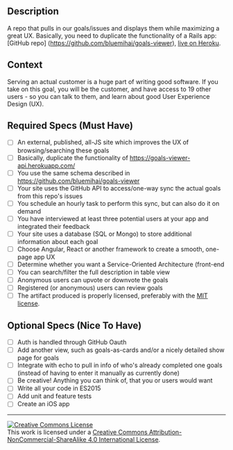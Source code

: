 ## Description

A repo that pulls in our goals/issues and displays them while maximizing a great UX.
Basically, you need to duplicate the functionality of a Rails app: [GitHub repo] (https://github.com/bluemihai/goals-viewer), [live on Heroku](https://goals-viewer-api.herokuapp.com/).

## Context

Serving an actual customer is a huge part of writing good software.  If you take on this goal, you will be the customer, and have access to 19 other users - so you can talk to them, and learn about good User Experience Design (UX).

## Required Specs (Must Have)

- [ ] An external, published, all-JS site which improves the UX of browsing/searching these goals 
- [ ] Basically, duplicate the functionality of https://goals-viewer-api.herokuapp.com/
- [ ] You use the same schema described in https://github.com/bluemihai/goals-viewer
- [ ] Your site uses the GitHub API to access/one-way sync the actual goals from this repo's issues
- [ ] You schedule an hourly task to perform this sync, but can also do it on demand
- [ ] You have interviewed at least three potential users at your app and integrated their feedback
- [ ] Your site uses a database (SQL or Mongo) to store additional information about each goal
- [ ] Choose Angular, React or another framework to create a smooth, one-page app UX
- [ ] Determine whether you want a Service-Oriented Architecture (front-end
- [ ] You can search/filter the full description in table view
- [ ] Anonymous users can upvote or downvote the goals
- [ ] Registered (or anonymous) users can review goals
- [ ] The artifact produced is properly licensed, preferably with the [MIT license][mit-license].

## Optional Specs (Nice To Have)

- [ ] Auth is handled through GitHub Oauth
- [ ] Add another view, such as goals-as-cards and/or a nicely detailed show page for goals
- [ ] Integrate with echo to pull in info of who's already completed one goals (instead of having to enter it manually as currently done)
- [ ] Be creative!  Anything you can think of, that you or users would want
- [ ] Write all your code in ES2015
- [ ] Add unit and feature tests
- [ ] Create an iOS app

---

<!-- LICENSE -->

<a rel="license" href="http://creativecommons.org/licenses/by-nc-sa/4.0/"><img alt="Creative Commons License" style="border-width:0" src="https://i.creativecommons.org/l/by-nc-sa/4.0/80x15.png" /></a>
<br />This work is licensed under a <a rel="license" href="http://creativecommons.org/licenses/by-nc-sa/4.0/">Creative Commons Attribution-NonCommercial-ShareAlike 4.0 International License</a>.

[mit-license]: https://opensource.org/licenses/MIT
